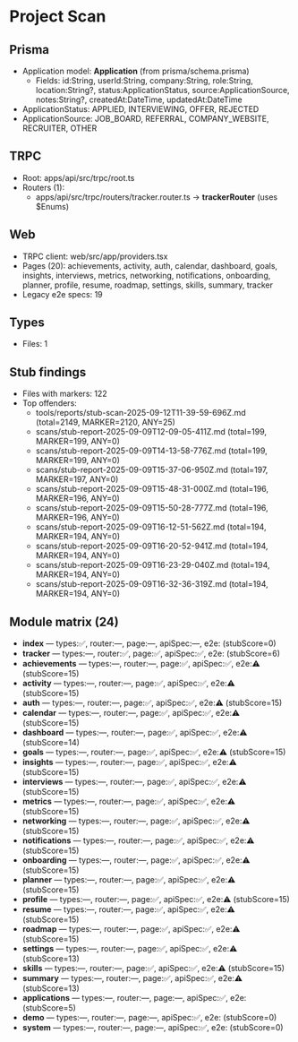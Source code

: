 # Project Scan

## Prisma
- Application model: **Application** (from prisma/schema.prisma)
  - Fields: id:String, userId:String, company:String, role:String, location:String?, status:ApplicationStatus, source:ApplicationSource, notes:String?, createdAt:DateTime, updatedAt:DateTime
- ApplicationStatus: APPLIED, INTERVIEWING, OFFER, REJECTED
- ApplicationSource: JOB_BOARD, REFERRAL, COMPANY_WEBSITE, RECRUITER, OTHER

## TRPC
- Root: apps/api/src/trpc/root.ts
- Routers (1):
  - apps/api/src/trpc/routers/tracker.router.ts → **trackerRouter** (uses $Enums)

## Web
- TRPC client: web/src/app/providers.tsx
- Pages (20): achievements, activity, auth, calendar, dashboard, goals, insights, interviews, metrics, networking, notifications, onboarding, planner, profile, resume, roadmap, settings, skills, summary, tracker
- Legacy e2e specs: 19

## Types
- Files: 1

## Stub findings
- Files with markers: 122
- Top offenders:
  - tools/reports/stub-scan-2025-09-12T11-39-59-696Z.md (total=2149, MARKER=2120, ANY=25)
  - scans/stub-report-2025-09-09T12-09-05-411Z.md (total=199, MARKER=199, ANY=0)
  - scans/stub-report-2025-09-09T14-13-58-776Z.md (total=199, MARKER=199, ANY=0)
  - scans/stub-report-2025-09-09T15-37-06-950Z.md (total=197, MARKER=197, ANY=0)
  - scans/stub-report-2025-09-09T15-48-31-000Z.md (total=196, MARKER=196, ANY=0)
  - scans/stub-report-2025-09-09T15-50-28-777Z.md (total=196, MARKER=196, ANY=0)
  - scans/stub-report-2025-09-09T16-12-51-562Z.md (total=194, MARKER=194, ANY=0)
  - scans/stub-report-2025-09-09T16-20-52-941Z.md (total=194, MARKER=194, ANY=0)
  - scans/stub-report-2025-09-09T16-23-29-040Z.md (total=194, MARKER=194, ANY=0)
  - scans/stub-report-2025-09-09T16-32-36-319Z.md (total=194, MARKER=194, ANY=0)

## Module matrix (24)
- **index** — types:✅, router:—, page:—, apiSpec:—, e2e: (stubScore=0)
- **tracker** — types:—, router:✅, page:✅, apiSpec:✅, e2e: (stubScore=6)
- **achievements** — types:—, router:—, page:✅, apiSpec:✅, e2e:⚠️ (stubScore=15)
- **activity** — types:—, router:—, page:✅, apiSpec:✅, e2e:⚠️ (stubScore=15)
- **auth** — types:—, router:—, page:✅, apiSpec:✅, e2e:⚠️ (stubScore=15)
- **calendar** — types:—, router:—, page:✅, apiSpec:✅, e2e:⚠️ (stubScore=15)
- **dashboard** — types:—, router:—, page:✅, apiSpec:✅, e2e:⚠️ (stubScore=14)
- **goals** — types:—, router:—, page:✅, apiSpec:✅, e2e:⚠️ (stubScore=15)
- **insights** — types:—, router:—, page:✅, apiSpec:✅, e2e:⚠️ (stubScore=15)
- **interviews** — types:—, router:—, page:✅, apiSpec:✅, e2e:⚠️ (stubScore=15)
- **metrics** — types:—, router:—, page:✅, apiSpec:✅, e2e:⚠️ (stubScore=15)
- **networking** — types:—, router:—, page:✅, apiSpec:✅, e2e:⚠️ (stubScore=15)
- **notifications** — types:—, router:—, page:✅, apiSpec:✅, e2e:⚠️ (stubScore=15)
- **onboarding** — types:—, router:—, page:✅, apiSpec:✅, e2e:⚠️ (stubScore=15)
- **planner** — types:—, router:—, page:✅, apiSpec:✅, e2e:⚠️ (stubScore=15)
- **profile** — types:—, router:—, page:✅, apiSpec:✅, e2e:⚠️ (stubScore=15)
- **resume** — types:—, router:—, page:✅, apiSpec:✅, e2e:⚠️ (stubScore=15)
- **roadmap** — types:—, router:—, page:✅, apiSpec:✅, e2e:⚠️ (stubScore=15)
- **settings** — types:—, router:—, page:✅, apiSpec:✅, e2e:⚠️ (stubScore=13)
- **skills** — types:—, router:—, page:✅, apiSpec:✅, e2e:⚠️ (stubScore=15)
- **summary** — types:—, router:—, page:✅, apiSpec:✅, e2e:⚠️ (stubScore=13)
- **applications** — types:—, router:—, page:—, apiSpec:✅, e2e: (stubScore=5)
- **demo** — types:—, router:—, page:—, apiSpec:✅, e2e: (stubScore=0)
- **system** — types:—, router:—, page:—, apiSpec:✅, e2e: (stubScore=0)

